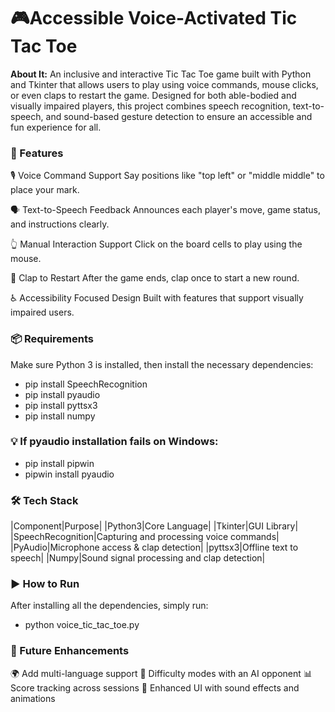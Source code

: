 # 🎮Accessible Voice-Activated Tic Tac Toe

**About It:**
An inclusive and interactive Tic Tac Toe game built with Python and Tkinter that allows users to play using voice commands, mouse clicks, or even claps to restart the game. Designed for both able-bodied and visually impaired players, this project combines speech recognition, text-to-speech, and sound-based gesture detection to ensure an accessible and fun experience for all.

### **🚀 Features**
🎙️ Voice Command Support
Say positions like "top left" or "middle middle" to place your mark.

🗣️ Text-to-Speech Feedback
Announces each player's move, game status, and instructions clearly.

👆 Manual Interaction Support
Click on the board cells to play using the mouse.

 👏 Clap to Restart
After the game ends, clap once to start a new round.

♿ Accessibility Focused Design
Built with features that support visually impaired users.

### 📦 Requirements
Make sure Python 3 is installed, then install the necessary dependencies:
- pip install SpeechRecognition
- pip install pyaudio
- pip install pyttsx3
- pip install numpy

### 💡 If pyaudio installation fails on Windows:
- pip install pipwin
- pipwin install pyaudio

### 🛠️ Tech Stack
|Component|Purpose|
|Python3|Core Language|
|Tkinter|GUI Library| 
|SpeechRecognition|Capturing and processing voice commands|
|PyAudio|Microphone access & clap detection|
|pyttsx3|Offline text to speech|
|Numpy|Sound signal processing and clap detection|

### ▶️ How to Run
After installing all the dependencies, simply run:
- python voice_tic_tac_toe.py

### 🌱 Future Enhancements
🌍 Add multi-language support
🤖 Difficulty modes with an AI opponent
📊 Score tracking across sessions
🎵 Enhanced UI with sound effects and animations
